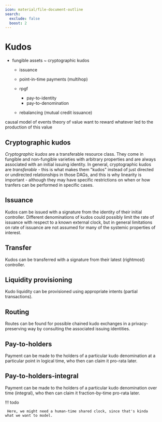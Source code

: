 ```yaml
---
icon: material/file-document-outline
search:
  exclude: false
  boost: 2
---
```


# Kudos

- fungible assets ~ cryptographic kudos

	- issuance
	- point-in-time payments (multihop)

	- rpgf
		- pay-to-identity
		- pay-to-denomination
		
	- rebalancing (mutual credit issuance)

causal model of events theory of value want to reward whatever led to the
production of this value

## Cryptographic kudos

_Cryptographic kudos_ are a transferable resource class. They come in fungible
and non-fungible varieties with arbitrary properties and are always associated
with an initial issuing identity. In general, cryptographic kudos are
_transferable_ - this is what makes them "kudos" instead of just directed or
undirected relationships in those DAGs, and this is why linearity is important -
although they may have specific restrictions on when or how tranfers can be
performed in specific cases.

## Issuance

Kudos cam be issued with a signature from the identity of their initial
controller. Different denominations of kudos could possibly limit the rate of
issuance with respect to a known external clock, but in general limitations on
rate of issuance are not assumed for many of the systemic properties of
interest.

## Transfer

Kudos can be transferred with a signature from their latest (rightmost)
controller.

## Liquidity provisioning

Kudo liquidity can be provisioned using appropriate intents (partial
transactions).

## Routing

Routes can be found for possible chained kudo exchanges in a privacy-preserving
way by consulting the associated issuing identities.

## Pay-to-holders

Payment can be made to the holders of a particular kudo denomination at a
particular point in logical time, who then can claim it pro-rata later.

## Pay-to-holders-integral

Payment can be made to the holders of a particular kudo denomination over time
(integral), who then can claim it fraction-by-time pro-rata later.

!!! todo

     Here, we might need a human-time shared clock, since that's kinda what we want to model.
